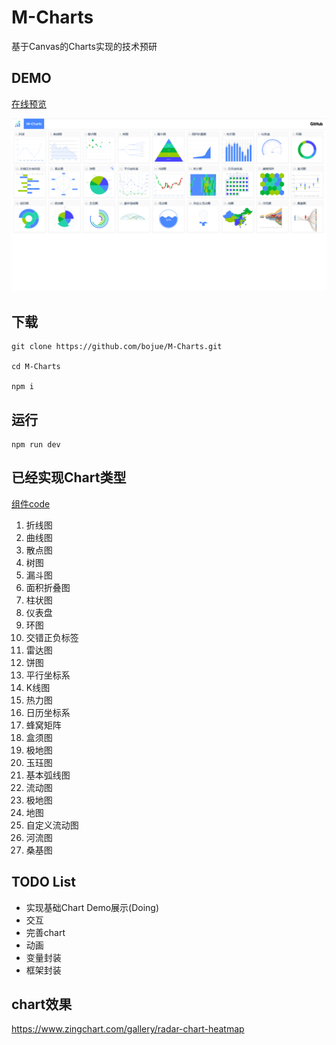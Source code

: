 # M-Charts
基于Canvas的Charts实现的技术预研

## DEMO
[在线预览](https://bojue.github.io/M-Charts)

![Demo](src/assets/demo/demo.png)

## 下载

```
git clone https://github.com/bojue/M-Charts.git

cd M-Charts

npm i
```

## 运行

```
npm run dev

```

## 已经实现Chart类型

[组件code](https://github.com/bojue/M-Charts/tree/main/src/charts/shape)

1. 折线图
2. 曲线图
3. 散点图
4. 树图
5. 漏斗图
6. 面积折叠图
7. 柱状图
8. 仪表盘
9. 环图
10. 交错正负标签 
11. 雷达图
12. 饼图
13. 平行坐标系
14. K线图
15. 热力图 
16. 日历坐标系 
17. 蜂窝矩阵
18. 盒须图
19. 极地图 
20. 玉珏图
21. 基本弧线图
22. 流动图
23. 极地图
24. 地图
25. 自定义流动图
26. 河流图
26. 桑基图
## TODO List 

- 实现基础Chart Demo展示(Doing) 
- 交互
- 完善chart
- 动画
- 变量封装
- 框架封装

## chart效果

https://www.zingchart.com/gallery/radar-chart-heatmap